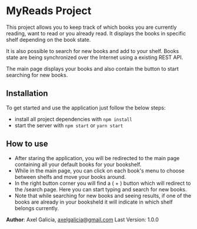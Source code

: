 # MyReads Project

This project allows you to keep track of which books you are currently reading, want to read or you already read. It displays the books in specific shelf depending on the book state. 

It is also possible to search for new books and add to your shelf. Books state are being synchronized over the Internet using a existing REST API.

The main page displays your books and also contain the button to start searching for new books.


## Installation

To get started and use the application just follow the below steps:

* install all project dependencies with `npm install`
* start the server with `npm start` or `yarn start`

## How to use

 - After staring the application, you will be redirected to the main page containing all your default books for your bookshelf.
 - While in the main page, you can click on each book's menu to choose between shelfs and move your books around.
 - In the right button corner you will find a ( + ) button which will redirect to the /search page. Here you can start typing and search for new books.
 - Note that while searching for new books and seeing results, if one of the books are already in your booksheld it will indicate in which shelf belongs currently.


**Author**: Axel Galicia, axelgalicia@gmail.com
Last Version: 1.0.0